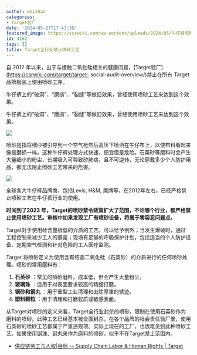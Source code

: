 ```yaml
---
author: weizhan
categories:
- Target验厂
date: '2024-05-27T17:43:35'
featured_image: https://csrwiki.com/wp-content/uploads/2024/05/牛仔裤喷砂被禁止.jpg
id: 4162
tags: []
title: Target全行业禁止喷砂工艺
---
```


自 2012 年以来，出于与接触二氧化硅相关的健康问题，[Target验厂](https://csrwiki.com/target/target-
social-audit-overview/)禁止在所有 Target 品牌服装上使用喷砂工序。

牛仔裤上的“破洞”、“磨损”、“裂缝”等做旧效果，曾经使用喷砂工艺来达到这个效果。

牛仔裤上的“破洞”、“磨损”、“裂缝”等做旧效果，曾经使用喷砂工艺来达到这个效果。

![](https://csrwiki.com/wp-content/uploads/2024/05/2024-05-27_173953.jpg)

喷砂是指将细沙被引导到一个空气枪然后高压下喷洒在牛仔布上，以使布料看起来像是磨损一样。这种牛仔裤处理方式快速，便宜但是危险。石英砂等磨料时会产生大量细小的粉尘，长期吸入可导致矽肺病，且不可逆转，无论穿戴多少个人防护用品，都无法阻止喷砂工艺带来的危害。

![](https://csrwiki.com/wp-content/uploads/2024/05/牛仔裤喷砂被禁止.jpg)

全球各大牛仔裤品牌商，包括Levis, H&M, 鹰牌等，在2012年左右，已经严格禁止喷砂工艺在牛仔裤行业的使用。

**时间到了2023 年，Target的喷砂禁令政策扩大了范围，不论哪个行业，都严格禁止使用喷砂工艺。审核中如果发现工厂有喷砂设备，将属于零容忍问题点。**

Target对于使用硅含量极低的介质的工艺，可以给予例外；当发生爆破时，通过工程控制来减少工人的暴露；现场有足够的呼吸保护计划，包括适当的个人防护设备、定期空气检测和针对危险的工人医疗监测。

Target 将喷砂定义为使用含有结晶二氧化硅（石英砂）的介质进行的任何喷砂处理。喷砂的常用磨料有：

  1. **石英砂** ：常见的喷砂磨料，成本低，但会产生大量粉尘。
  2. **玻璃珠** ：适用于对表面要求较高的精细打磨。
  3. **钢砂和钢丸** ：用于重型工业清理和去除厚重的锈迹。
  4. **塑料颗粒** ：用于清理和打磨软质或敏感表面。

从Target对喷砂的定义来看，Target全行业封杀的喷砂，限制在使用石英砂作为磨料的喷砂。此种工艺已经基本被全面封杀，在各个品牌的社会责任验厂里，使用石英砂的喷砂工艺都属于严重违规项。实际上现在的工厂，也很难见到此种喷砂工艺。如果使用钢珠、钢丸来作为磨料的喷砂，似乎不在Target禁止范围内。

  * [供应链劳工与人权|目标 -- Supply Chain Labor & Human Rights | Target](https://corporate.target.com/sustainability-governance/responsible-supply-chains/human-rights/policies)

